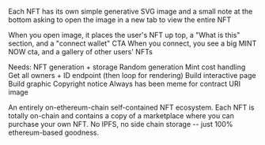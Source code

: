 Each NFT has its own simple generative SVG image and a small note at the bottom asking to open the image in a new tab to view the entire NFT

When you open image, it places the user's NFT up top, a "What is this" section, and a "connect wallet" CTA
    When you connect, you see a big MINT NOW cta, and a gallery of other users' NFTs


Needs:
    NFT generation + storage
        Random generation
        Mint cost handling
    Get all owners + ID endpoint (then loop for rendering)
    Build interactive page
    Build graphic
    Copyright notice
    Always has been meme for contract URI image




An entirely on-ethereum-chain self-contained NFT ecosystem. Each NFT is totally on-chain and contains a copy of a marketplace where you can purchase your own NFT. No IPFS, no side chain storage -- just 100% ethereum-based goodness.
